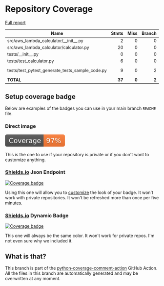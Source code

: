 # Repository Coverage

[Full report](https://htmlpreview.github.io/?https://github.com/zmynx/aws-lambda-calculator/blob/python-coverage-comment-action-data/htmlcov/index.html)

| Name                                                 |    Stmts |     Miss |   Branch |   BrPart |   Cover |   Missing |
|----------------------------------------------------- | -------: | -------: | -------: | -------: | ------: | --------: |
| src/aws\_lambda\_calculator/\_\_init\_\_.py          |        2 |        0 |        0 |        0 |    100% |           |
| src/aws\_lambda\_calculator/calculator.py            |       20 |        0 |        0 |        0 |    100% |           |
| tests/\_\_init\_\_.py                                |        0 |        0 |        0 |        0 |    100% |           |
| tests/test\_calculator.py                            |        6 |        0 |        0 |        0 |    100% |           |
| tests/test\_pytest\_generate\_tests\_sample\_code.py |        9 |        0 |        2 |        1 |     91% |  16->exit |
|                                            **TOTAL** |   **37** |    **0** |    **2** |    **1** | **97%** |           |


## Setup coverage badge

Below are examples of the badges you can use in your main branch `README` file.

### Direct image

[![Coverage badge](https://raw.githubusercontent.com/zmynx/aws-lambda-calculator/python-coverage-comment-action-data/badge.svg)](https://htmlpreview.github.io/?https://github.com/zmynx/aws-lambda-calculator/blob/python-coverage-comment-action-data/htmlcov/index.html)

This is the one to use if your repository is private or if you don't want to customize anything.

### [Shields.io](https://shields.io) Json Endpoint

[![Coverage badge](https://img.shields.io/endpoint?url=https://raw.githubusercontent.com/zmynx/aws-lambda-calculator/python-coverage-comment-action-data/endpoint.json)](https://htmlpreview.github.io/?https://github.com/zmynx/aws-lambda-calculator/blob/python-coverage-comment-action-data/htmlcov/index.html)

Using this one will allow you to [customize](https://shields.io/endpoint) the look of your badge.
It won't work with private repositories. It won't be refreshed more than once per five minutes.

### [Shields.io](https://shields.io) Dynamic Badge

[![Coverage badge](https://img.shields.io/badge/dynamic/json?color=brightgreen&label=coverage&query=%24.message&url=https%3A%2F%2Fraw.githubusercontent.com%2Fzmynx%2Faws-lambda-calculator%2Fpython-coverage-comment-action-data%2Fendpoint.json)](https://htmlpreview.github.io/?https://github.com/zmynx/aws-lambda-calculator/blob/python-coverage-comment-action-data/htmlcov/index.html)

This one will always be the same color. It won't work for private repos. I'm not even sure why we included it.

## What is that?

This branch is part of the
[python-coverage-comment-action](https://github.com/marketplace/actions/python-coverage-comment)
GitHub Action. All the files in this branch are automatically generated and may be
overwritten at any moment.